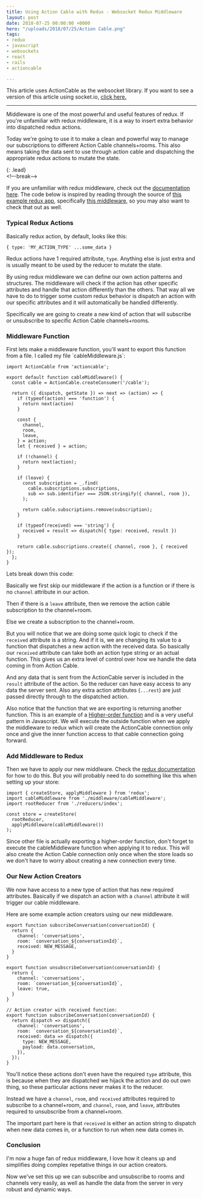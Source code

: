 ```yaml
---
title: Using Action Cable with Redux - Websocket Redux Middleware
layout: post
date: 2018-07-25 00:00:00 +0000
hero: "/uploads/2018/07/25/Action Cable.png"
tags:
- redux
- javascript
- websockets
- react
- rails
- actioncable

---
```

This article uses ActionCable as the websocket library. If you want to see a version of this article using socket.io, [click here.](/posts/using-socket-io-with-redux-websocket-redux-middleware "/posts/using-socket-io-with-redux-websocket-redux-middleware")

***

Middleware is one of the most powerful and useful features of redux. If you're unfamiliar with redux middleware, it is a way to insert extra behavior into dispatched redux actions.

Today we're going to use it to make a clean and powerful way to manage our subscriptions to different Action Cable channels+rooms. This also means taking the data sent to use through action cable and dispatching the appropriate redux actions to mutate the state.

{: .lead}  
<!–-break-–>

If you are unfamiliar with redux middleware, check out the [documentation here](https://redux.js.org/advanced/middleware "https://redux.js.org/advanced/middleware"). The code below is inspired by reading through the source of [this example redux app](https://github.com/erikras/react-redux-universal-hot-example "https://github.com/erikras/react-redux-universal-hot-example"), specifically [this middleware](https://github.com/erikras/react-redux-universal-hot-example/blob/master/src/redux/middleware/clientMiddleware.js "https://github.com/erikras/react-redux-universal-hot-example/blob/master/src/redux/middleware/clientMiddleware.js"), so you may also want to check that out as well.

### Typical Redux Actions

Basically redux action, by default, looks like this:

    { type: 'MY_ACTION_TYPE' ...some_data }

Redux actions have 1 required attribute, `type`. Anything else is just extra and is usually meant to be used by the reducer to mutate the state.

By using redux middleware we can define our own action patterns and structures. The middleware will check if the action has other specific attributes and handle that action differently than the others. That way all we have to do to trigger some custom redux behavior is dispatch an action with our specific attributes and it will automatically be handled differently.

Specifically we are going to create a new kind of action that will subscribe or unsubscribe to specific Action Cable channels+rooms.

### Middleware Function

First lets make a middleware function, you'll want to export this function from a file. I called my file \`cableMiddleware.js\`:

    import ActionCable from 'actioncable';
    
    export default function cableMiddleware() {
      const cable = ActionCable.createConsumer('/cable');
    
      return ({ dispatch, getState }) => next => (action) => {
        if (typeof(action) === 'function') {
          return next(action)
        }
    
        const {
          channel,
          room,
          leave,
        } = action;
        let { received } = action;
    
        if (!channel) {
          return next(action);
        }
    
        if (leave) {
          const subscription = _.find(
            cable.subscriptions.subscriptions,
            sub => sub.identifier === JSON.stringify({ channel, room }),
          );
    
          return cable.subscriptions.remove(subscription);
        }
    
        if (typeof(received) === 'string') {
          received = result => dispatch({ type: received, result })
        }
    
        return cable.subscriptions.create({ channel, room }, { received });
      };
    }

Lets break down this code:

Basically we first skip our middleware if the action is a function or if there is no `channel` attribute in our action.

Then if there is a `leave` attribute, then we remove the action cable subscription to the channel+room.

Else we create a subscription to the channel+room.

But you will notice that we are doing some quick logic to check if the `received` attribute is a string. And if it is, we are changing its value to a function that dispatches a new action with the received data. So basically our `received` attribute can take both an action type string or an actual function. This gives us an extra level of control over how we handle the data coming in from Action Cable.

And any data that is sent from the ActionCable server is included in the `result` attribute of the action. So the reducer can have easy access to any data the server sent. Also any extra action attributes (`...rest`) are just passed directly through to the dispatched action.

Also notice that the function that we are exporting is returning another function. This is an example of a [Higher-order function](https://en.wikipedia.org/wiki/Higher-order_function "https://en.wikipedia.org/wiki/Higher-order_function") and is a very useful pattern in Javascript. We will execute the outside function when we apply the middleware to redux which will create the ActionCable connection only once and give the inner function access to that cable connection going forward.

### Add Middleware to Redux

Then we have to apply our new middlware. Check the [redux documentation](https://redux.js.org/advanced/middleware#attempt-6-naively-applying-the-middleware "https://redux.js.org/advanced/middleware#attempt-6-naively-applying-the-middleware") for how to do this. But you will probably need to do something like this when setting up your store:

    import { createStore, applyMiddleware } from 'redux';
    import cableMiddleware from './middleware/cableMiddleware';
    import rootReducer from './reducers/index';
    
    const store = createStore(
      rootReducer,
      applyMiddleware(cableMiddleware())
    );

Since other file is actually exporting a higher-order function, don't forget to execute the cableMiddleware function when applying it to redux. This will also create the Action Cable connection only once when the store loads so we don't have to worry about creating a new connection every time.

### Our New Action Creators

We now have access to a new type of action that has new required attributes. Basically if we dispatch an action with a `channel` attribute it will trigger our cable middleware.

Here are some example action creators using our new middleware.

    export function subscribeConversation(conversationId) {
      return {
        channel: 'conversations',
        room: `conversation_${conversationId}`,
        received: NEW_MESSAGE,
      }
    }
    
    export function unsubscribeConversation(conversationId) {
      return {
        channel: 'conversations',
        room: `conversation_${conversationId}`,
        leave: true,
      }
    }
    
    // Action creator with received function:
    export function subscribeConversation(conversationId) {
      return dispatch => dispatch({
        channel: 'conversations',
        room: `conversation_${conversationId}`,
        received: data => dispatch({
          type: NEW_MESSAGE,
          payload: data.conversation,
        }),
      });
    }

You'll notice these actions don't even have the required `type` attribute, this is because when they are dispatched we hijack the action and do out own thing, so these particular actions never makes it to the reducer.

Instead we have a `channel`, `room`, and `received` attributes required to subscribe to a channel+room, and `channel`, `room`, and `leave`, attributes required to unsubscribe from a channel+room.

The important part here is that `received` is either an action string to dispatch when new data comes in, or a function to run when new data comes in.

### Conclusion

I'm now a huge fan of redux middleware, I love how it cleans up and simplifies doing complex repetative things in our action creators.

Now we've set this up we can subscribe and unsubscribe to rooms and channels very easily, as well as handle the data from the server in very robust and dynamic ways.